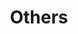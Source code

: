 ---
layout: list
title: Others
slug: others
menu: true
submenu: false
order: 5
description: >
  기타 취미 생활이나 관심사
---